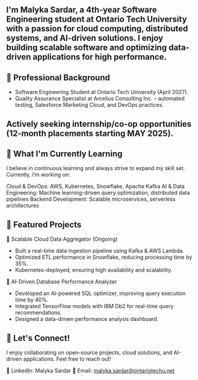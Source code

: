 ## I'm Malyka Sardar, a 4th-year Software Engineering student at Ontario Tech University with a passion for cloud computing, distributed systems, and AI-driven solutions. I enjoy building scalable software and optimizing data-driven applications for high performance.

## 💼 Professional Background
- Software Engineering Student at Ontario Tech University (April 2027).
- Quality Assurance Specialist at Arcelius Consulting Inc.
   – automated testing, Salesforce Marketing Cloud, and DevOps practices.

## Actively seeking internship/co-op opportunities (12-month placements starting MAY 2025).

## 🌱 What I'm Currently Learning
I believe in continuous learning and always strive to expand my skill set. Currently, I’m working on:

Cloud & DevOps: AWS, Kubernetes, Snowflake, Apache Kafka
AI & Data Engineering: Machine learning-driven query optimization, distributed data pipelines
Backend Development: Scalable microservices, serverless architectures

## 🚀 Featured Projects
🔹 Scalable Cloud Data Aggregator (Ongoing)
- Built a real-time data ingestion pipeline using Kafka & AWS Lambda.
- Optimized ETL performance in Snowflake, reducing processing time by 35%.
- Kubernetes-deployed, ensuring high availability and scalability.

🔹 AI-Driven Database Performance Analyzer
- Developed an AI-powered SQL optimizer, improving query execution time by 40%.
- Integrated TensorFlow models with IBM Db2 for real-time query recommendations.
- Designed a data-driven performance analysis dashboard.

## 💬 Let's Connect!
I enjoy collaborating on open-source projects, cloud solutions, and AI-driven applications. Feel free to reach out!

📌 LinkedIn: Malyka Sardar
📩 Email: malyka.sardar@ontariotechu.net
